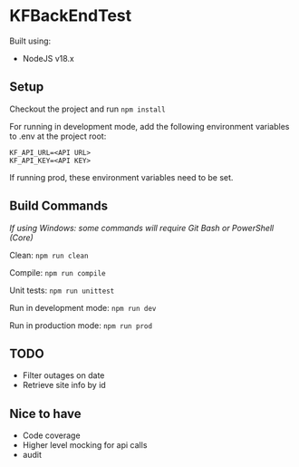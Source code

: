 # KFBackEndTest
Built using:
- NodeJS v18.x

## Setup

Checkout the project and run `npm install`

For running in development mode, add the following environment variables to .env at the project root:
```
KF_API_URL=<API URL>
KF_API_KEY=<API KEY>
```
If running prod, these environment variables need to be set.

## Build Commands
_If using Windows: some commands will require Git Bash or PowerShell (Core)_

Clean: `npm run clean`

Compile: `npm run compile`

Unit tests: `npm run unittest`

Run in development mode: `npm run dev`

Run in production mode: `npm run prod`

## TODO
- Filter outages on date
- Retrieve site info by id

## Nice to have
- Code coverage
- Higher level mocking for api calls
- audit